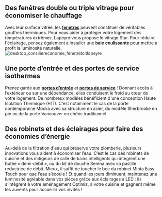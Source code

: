 ## Des fenêtres double ou triple vitrage pour économiser le chauffage
Avec leur surface vitrée, les [**fenêtres**](/fenetres-CCU0003) peuvent constituer de véritables gouffres thermiques. Pour vous aider à protéger votre logement des températures extrêmes, Lapeyre vous propose le vitrage Star.
Pour réduire l'éclairage, pensez également à installer une [**baie coulissante**](/fenetres-CCU0003/baies-coulissantes-CCN0038) pour mettre à profit la luminosité naturelle.
![desktop_consiliereconomie_fenetretoitlapeyre](//statics.lapeyre.fr/img/contrib/2bdd4da30020d2b6/desktop_consiliereconomie_fenetretoitlapeyre.jpg)
##
## Une porte d’entrée et des portes de service isothermes
Prenez garde aux [**portes d’entrée**](/portes-CCU0004/portes-entree-CCN0051) et [**portes de service**](/portes-CCU0004/portes-service-cave-CCN0177) ! Donnant accès à l’extérieur ou sur une dépendance, elles conduisent le froid au cœur de votre logement.
De nombreux modèles bénéficient d'une conception Haute Isolation Thermique (HIT). C'est notamment le cas de la porte contemporaine Mocka avec sa structure en acier, du modèle Sherbrooke en pin ou de la porte Vancouver en chêne traditionnel.
## Des robinets et des éclairages pour faire des économies d’énergie
Au-delà de la filtration d'eau qui préserve votre plomberie, plusieurs innovations vous aident à économiser l’eau. C’est le cas des robinets de cuisine et des mitigeurs de salle de bains intelligents qui intègrent une butée « demi-débit », ou du kit de douche Serena avec sa pastille réductrice de débit. Mieux, il suffit de toucher le bec du robinet Minta Easy Touch pour que l’eau s’écoule !
Et quand les jours diminuent, maintenez une luminosité agréable dans vos pièces grâce aux éclairages à LED : ils s’intègrent à votre aménagement Optimiz, à votre cuisine et gagnent même les auvents pour accueillir vos invités !
